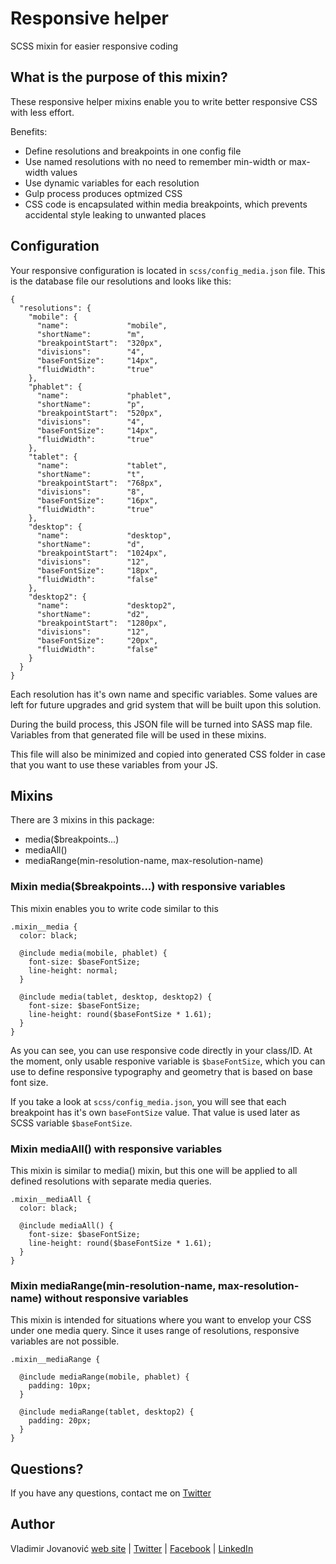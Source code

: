 # Responsive helper
SCSS mixin for easier responsive coding

## What is the purpose of this mixin?
These responsive helper mixins enable you to write better responsive CSS with less effort. 

Benefits:
  - Define resolutions and breakpoints in one config file
  - Use named resolutions with no need to remember min-width or max-width values
  - Use dynamic variables for each resolution
  - Gulp process produces optmized CSS
  - CSS code is encapsulated within media breakpoints, which prevents accidental style leaking to unwanted places
  
## Configuration
Your responsive configuration is located in `scss/config_media.json` file. This is the database file our resolutions and looks like this:

    {
      "resolutions": {
        "mobile": {
          "name":             "mobile",
          "shortName":        "m",
          "breakpointStart":  "320px",
          "divisions":        "4",
          "baseFontSize":     "14px",
          "fluidWidth":       "true"
        },
        "phablet": {
          "name":             "phablet",
          "shortName":        "p",
          "breakpointStart":  "520px",
          "divisions":        "4",
          "baseFontSize":     "14px",
          "fluidWidth":       "true"
        },
        "tablet": {
          "name":             "tablet",
          "shortName":        "t",
          "breakpointStart":  "768px",
          "divisions":        "8",
          "baseFontSize":     "16px",
          "fluidWidth":       "true"
        },
        "desktop": {
          "name":             "desktop",
          "shortName":        "d",
          "breakpointStart":  "1024px",
          "divisions":        "12",
          "baseFontSize":     "18px",
          "fluidWidth":       "false"
        },
        "desktop2": {
          "name":             "desktop2",
          "shortName":        "d2",
          "breakpointStart":  "1280px",
          "divisions":        "12",
          "baseFontSize":     "20px",
          "fluidWidth":       "false"
        }
      }
    }

Each resolution has it's own name and specific variables. Some values are left for future upgrades and grid system that will be built upon this solution.

During the build process, this JSON file will be turned into SASS map file. Variables from that generated file will be used in these mixins. 

This file will also be minimized and copied into generated CSS folder in case that you want to use these variables from your JS.


## Mixins
There are 3 mixins in this package:

  - media($breakpoints...)
  - mediaAll()
  - mediaRange(min-resolution-name, max-resolution-name)

### Mixin media($breakpoints...) with responsive variables
This mixin enables you to write code similar to this

    .mixin__media {
      color: black;

      @include media(mobile, phablet) {
        font-size: $baseFontSize;
        line-height: normal;
      }

      @include media(tablet, desktop, desktop2) {
        font-size: $baseFontSize;
        line-height: round($baseFontSize * 1.61);
      }
    }

As you can see, you can use responsive code directly in your class/ID. At the moment, only usable responive variable is `$baseFontSize`, which you can use to define responsive typography and geometry that is based on base font size. 

If you take a look at `scss/config_media.json`, you will see that each breakpoint has it's own `baseFontSize` value. That value is used later as SCSS variable `$baseFontSize`.

### Mixin mediaAll() with responsive variables
This mixin is similar to media() mixin, but this one will be applied to all defined resolutions with separate media queries.

    .mixin__mediaAll {
      color: black;

      @include mediaAll() {
        font-size: $baseFontSize;
        line-height: round($baseFontSize * 1.61);
      }
    }

### Mixin mediaRange(min-resolution-name, max-resolution-name) without responsive variables
This mixin is intended for situations where you want to envelop your CSS under one media query. Since it uses range of resolutions, responsive variables are not possible.

    .mixin__mediaRange {

      @include mediaRange(mobile, phablet) {
        padding: 10px;
      }

      @include mediaRange(tablet, desktop2) {
        padding: 20px;
      }  
    }
  

## Questions?
If you have any questions, contact me on [Twitter](https://twitter.com/vlasterx)


## Author
Vladimir Jovanović
[web site](http://www.bitersen.com) | [Twitter](https://twitter.com/vlasterx) | [Facebook](https://vx.rs/face) | [LinkedIn](http://vx.rs/linkedin)